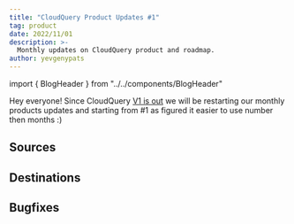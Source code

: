 ```yaml
---
title: "CloudQuery Product Updates #1"
tag: product
date: 2022/11/01
description: >-
  Monthly updates on CloudQuery product and roadmap.
author: yevgenypats
---
```


import { BlogHeader } from "../../components/BlogHeader"

<BlogHeader/>

Hey everyone! Since CloudQuery [V1 is out](./cloudquery-v1-release.md) we will be restarting our monthly products updates and starting from #1 as figured it easier to use number then months :)

## Sources

## Destinations

## Bugfixes
